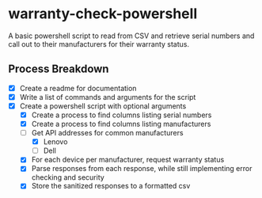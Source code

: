 # warranty-check-powershell
A basic powershell script to read from CSV and retrieve serial numbers and call out to their manufacturers for their warranty status. 

## Process Breakdown
- [x] Create a readme for documentation
- [x] Write a list of commands and arguments for the script
- [x] Create a powershell script with optional arguments
  - [x] Create a process to find columns listing serial numbers
  - [x] Create a process to find columns listing manufacturers
  - [ ] Get API addresses for common manufacturers
    - [x] Lenovo
    - [ ] Dell
  - [x] For each device per manufacturer, request warranty status
  - [x] Parse responses from each response, while still implementing error checking and security
  - [x] Store the sanitized responses to a formatted csv

